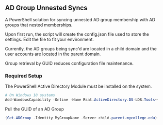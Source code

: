 ## AD Group Unnested Syncs

A PowerShell solution for syncing unnested AD group membership with AD groups that nested memberships. 

Upon first run, the script will create the config.json file used to store the settings. Edit the file to fit your environment. 

Currently, the AD groups being sync'd are located in a child domain and the user accounts are located in the parent domain.

Group retrieval by GUID reduces configuration file maintenance. 

### Required Setup

The PowerShell Active Directory Module must be installed on the system.

```powershell
# On Windows 10 systems
Add-WindowsCapability -Online -Name Rsat.ActiveDirectory.DS-LDS.Tools~~~~0.0.1.0
```

Pull the GUID of an AD Group
```powershell
(Get-ADGroup -Identity MyGroupName -Server child.parent.mycollege.edu).ObjectGUID.ToString();
```

